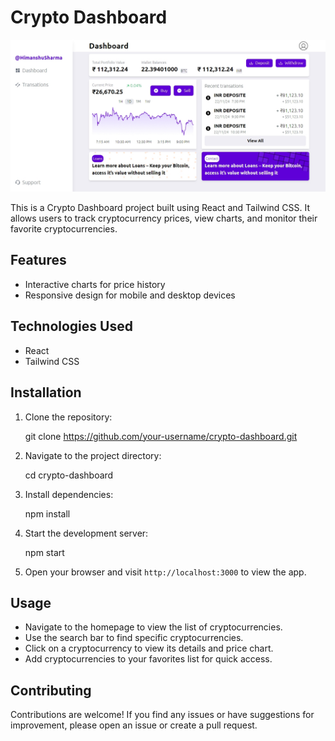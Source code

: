 # Crypto Dashboard

![Crypto Dashboard Screenshot](./dashboard.jpeg)

This is a Crypto Dashboard project built using React and Tailwind CSS. It allows users to track cryptocurrency prices, view charts, and monitor their favorite cryptocurrencies.

## Features
- Interactive charts for price history
- Responsive design for mobile and desktop devices

## Technologies Used

- React
- Tailwind CSS

## Installation

1. Clone the repository:

  
   git clone https://github.com/your-username/crypto-dashboard.git
   

2. Navigate to the project directory:

   
   cd crypto-dashboard
   

3. Install dependencies:

   npm install
   

4. Start the development server:

 
   npm start
   

5. Open your browser and visit `http://localhost:3000` to view the app.

## Usage

- Navigate to the homepage to view the list of cryptocurrencies.
- Use the search bar to find specific cryptocurrencies.
- Click on a cryptocurrency to view its details and price chart.
- Add cryptocurrencies to your favorites list for quick access.

## Contributing

Contributions are welcome! If you find any issues or have suggestions for improvement, please open an issue or create a pull request.

